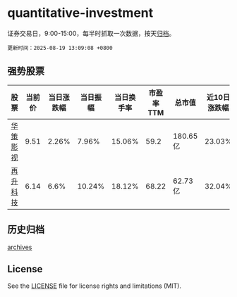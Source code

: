 # quantitative-investment

证券交易日，9:00-15:00，每半时抓取一次数据，按天[归档](archives)。

`更新时间：2025-08-19 13:09:08 +0800`

## 强势股票

|股票|当前价|当日涨跌幅|当日振幅|当日换手率|市盈率TTM|总市值|近10日涨跌幅|
|----|----|----|----|----|----|----|----|
|[华策影视](https://xueqiu.com/S/SZ300133)|9.51|2.26%|7.96%|15.06%|59.2|180.65亿|23.03%|
|[再升科技](https://xueqiu.com/S/SH603601)|6.14|6.6%|10.24%|18.12%|68.22|62.73亿|32.04%|

## 历史归档

[archives](archives)

## License

See the [LICENSE](LICENSE) file for license rights and limitations (MIT).